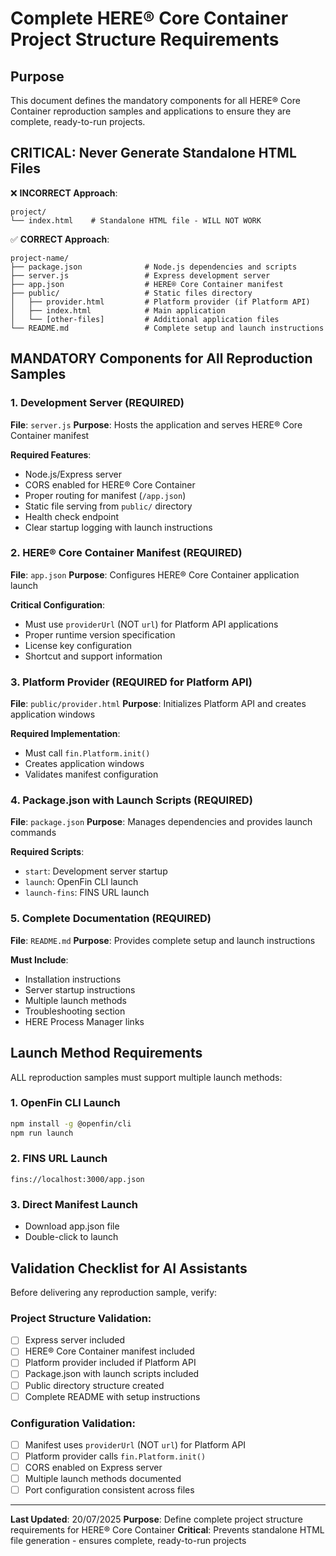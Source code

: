 # Complete HERE® Core Container Project Structure Requirements

## Purpose
This document defines the mandatory components for all HERE® Core Container reproduction samples and applications to ensure they are complete, ready-to-run projects.

## CRITICAL: Never Generate Standalone HTML Files

❌ **INCORRECT Approach**:
```
project/
└── index.html    # Standalone HTML file - WILL NOT WORK
```

✅ **CORRECT Approach**:
```
project-name/
├── package.json              # Node.js dependencies and scripts
├── server.js                 # Express development server
├── app.json                  # HERE® Core Container manifest
├── public/                   # Static files directory
│   ├── provider.html         # Platform provider (if Platform API)
│   ├── index.html            # Main application
│   └── [other-files]         # Additional application files
└── README.md                 # Complete setup and launch instructions
```

## MANDATORY Components for All Reproduction Samples

### 1. Development Server (REQUIRED)

**File**: `server.js`
**Purpose**: Hosts the application and serves HERE® Core Container manifest

**Required Features**:
- Node.js/Express server
- CORS enabled for HERE® Core Container
- Proper routing for manifest (`/app.json`)
- Static file serving from `public/` directory
- Health check endpoint
- Clear startup logging with launch instructions

### 2. HERE® Core Container Manifest (REQUIRED)

**File**: `app.json`
**Purpose**: Configures HERE® Core Container application launch

**Critical Configuration**:
- Must use `providerUrl` (NOT `url`) for Platform API applications
- Proper runtime version specification
- License key configuration
- Shortcut and support information

### 3. Platform Provider (REQUIRED for Platform API)

**File**: `public/provider.html`
**Purpose**: Initializes Platform API and creates application windows

**Required Implementation**:
- Must call `fin.Platform.init()`
- Creates application windows
- Validates manifest configuration

### 4. Package.json with Launch Scripts (REQUIRED)

**File**: `package.json`
**Purpose**: Manages dependencies and provides launch commands

**Required Scripts**:
- `start`: Development server startup
- `launch`: OpenFin CLI launch
- `launch-fins`: FINS URL launch

### 5. Complete Documentation (REQUIRED)

**File**: `README.md`
**Purpose**: Provides complete setup and launch instructions

**Must Include**:
- Installation instructions
- Server startup instructions
- Multiple launch methods
- Troubleshooting section
- HERE Process Manager links

## Launch Method Requirements

ALL reproduction samples must support multiple launch methods:

### 1. OpenFin CLI Launch
```bash
npm install -g @openfin/cli
npm run launch
```

### 2. FINS URL Launch
```
fins://localhost:3000/app.json
```

### 3. Direct Manifest Launch
- Download app.json file
- Double-click to launch

## Validation Checklist for AI Assistants

Before delivering any reproduction sample, verify:

### Project Structure Validation:
- [ ] Express server included
- [ ] HERE® Core Container manifest included
- [ ] Platform provider included if Platform API
- [ ] Package.json with launch scripts included
- [ ] Public directory structure created
- [ ] Complete README with setup instructions

### Configuration Validation:
- [ ] Manifest uses `providerUrl` (NOT `url`) for Platform API
- [ ] Platform provider calls `fin.Platform.init()`
- [ ] CORS enabled on Express server
- [ ] Multiple launch methods documented
- [ ] Port configuration consistent across files

---

**Last Updated**: 20/07/2025
**Purpose**: Define complete project structure requirements for HERE® Core Container
**Critical**: Prevents standalone HTML file generation - ensures complete, ready-to-run projects
